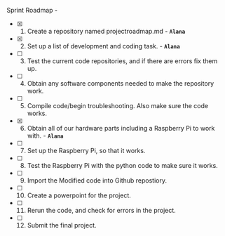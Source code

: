 Sprint Roadmap - 

- [x] 1. Create a repository named projectroadmap.md - **`Alana`**
- [x] 2. Set up a list of development and coding task. - **`Alana`**
- [ ] 3. Test the current code repositories, and if there are errors fix them up. 
- [ ] 4. Obtain any software components needed to make the repository work. 
- [ ] 5. Compile code/begin troubleshooting. Also make sure the code works. 
- [x] 6. Obtain all of our hardware parts including a Raspberry Pi to work with. - **`Alana`**
- [ ] 7. Set up the Raspberry Pi, so that it works.
- [ ] 8. Test the Raspberry Pi with the python code to make sure it works. 
- [ ] 9. Import the Modified code into Github repostiory. 
- [ ] 10. Create a powerpoint for the project. 
- [ ] 11. Rerun the code, and check for errors in the project. 
- [ ] 12. Submit the final project. 
